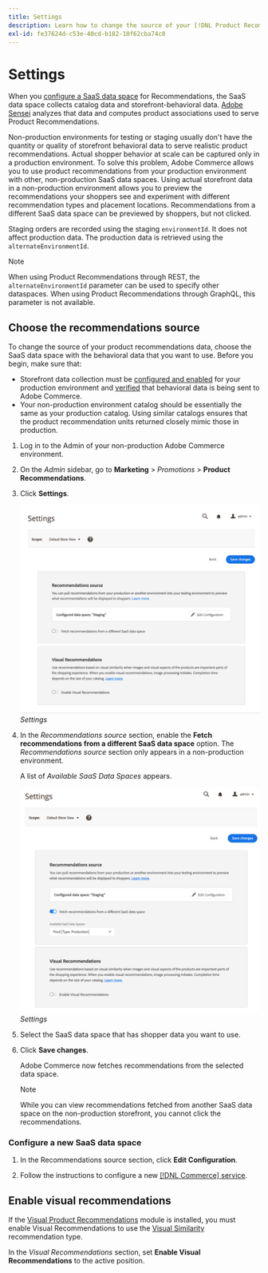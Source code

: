 ```yaml
---
title: Settings
description: Learn how to change the source of your [!DNL Product Recommendations] data and how to enable visual recommendations.
exl-id: fe37624d-c53e-40cd-b182-10f62cba74c0
---
```

# Settings

When you [configure a SaaS data space](../landing/saas.md#saas-configuration) for Recommendations, the SaaS data space collects catalog data and storefront-behavioral data. [Adobe Sensei](https://www.adobe.com/sensei.html) analyzes that data and computes product associations used to serve Product Recommendations.

Non-production environments for testing or staging usually don't have the quantity or quality of storefront behavioral data to serve realistic product recommendations. Actual shopper behavior at scale can be captured only in a production environment. To solve this problem, Adobe Commerce allows you to use product recommendations from your production environment with other, non-production SaaS data spaces. Using actual storefront data in a non-production environment allows you to preview the recommendations your shoppers see and experiment with different recommendation types and placement locations. Recommendations from a different SaaS data space can be previewed by shoppers, but not clicked.

Staging orders are recorded using the staging `environmentId`. It does not affect production data. The production data is retrieved using the `alternateEnvironmentId`.

>[!NOTE]
>
>When using Product Recommendations through REST, the `alternateEnvironmentId` parameter can be used to specify other dataspaces. When using Product Recommendations through GraphQL, this parameter is not available.

## Choose the recommendations source

To change the source of your product recommendations data, choose the SaaS data space with the behavioral data that you want to use. Before you begin, make sure that:

- Storefront data collection must be [configured and enabled](install-configure.md) for your production environment and [verified](verify.md) that behavioral data is being sent to Adobe Commerce.
- Your non-production environment catalog should be essentially the same as your production catalog. Using similar catalogs ensures that the product recommendation units returned closely mimic those in production.

1. Log in to the Admin of your non-production Adobe Commerce environment.

1. On the _Admin_ sidebar, go to **Marketing** > _Promotions_ > **Product Recommendations**.

1. Click **Settings**.

   ![product recommendation settings](assets/settings.png)
   _Settings_

1. In the _Recommendations source_ section, enable the **Fetch recommendations from a different SaaS data space** option. The _Recommendations source_ section only appears in a non-production environment.

   A list of _Available SaaS Data Spaces_ appears.

   ![product recommendation settings](assets/settings-select-saas.png)
   _Settings_

1. Select the SaaS data space that has shopper data you want to use.

1. Click **Save changes**.

   Adobe Commerce now fetches recommendations from the selected data space.

   >[!NOTE]
   >
   > While you can view recommendations fetched from another SaaS data space on the non-production storefront, you cannot click the recommendations.

### Configure a new SaaS data space

1. In the Recommendations source section, click **Edit Configuration**.

1. Follow the instructions to configure a new [[!DNL Commerce] service](/help/landing/saas.md).

## Enable visual recommendations

If the [Visual Product Recommendations](install-configure.md) module is installed, you must enable Visual Recommendations to use the [Visual Similarity](type.md#visualsim) recommendation type.

In the _Visual Recommendations_ section, set **Enable Visual Recommendations** to the active position.

